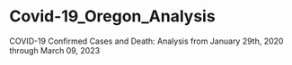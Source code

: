 # Covid-19_Oregon_Analysis
COVID-19 Confirmed Cases and Death: Analysis from January 29th, 2020 through March 09, 2023
